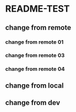 # README-TEST
## change from remote
### change from remote 01
### change from remote 03
### change from remote 04
## change from local
## change from dev
